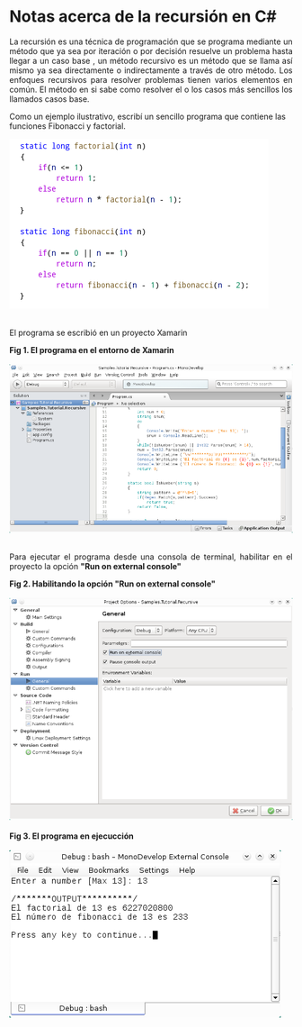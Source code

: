 # Notas acerca de la recursión en C#
		
<p align="justify">La recursión es una técnica de programación que se programa mediante un método que ya sea por  iteración  o  por  decisión  resuelve  un  problema  hasta  llegar  a  un  caso base
			,  un  método recursivo  es  un  método  que  se  llama  así  mismo  ya  sea  directamente  o  indirectamente  a través  de  otro  método.  Los  enfoques  recursivos  para resolver  problemas  tienen  varios elementos  en  común.  El  método  en  si  sabe  como  resolver  el  o  los  casos  más sencillos  los llamados casos base.  </p>
			<p>Como un ejemplo ilustrativo, escribí un sencillo programa que contiene las funciones Fibonacci y factorial.</p>
			<div>
<IMG src="picture_library/recursive/recursiveNote.png">
</div><br>
			<p>El programa se escribió en un proyecto Xamarin</p>
			<div><b>Fig 1. El programa en el entorno de Xamarin</b></div><br>
			<div>
<IMG src="picture_library/recursive/fig1.png" width="777">
</div><br>
			<p align="justify">Para ejecutar el programa desde una consola de terminal, habilitar en el proyecto la opción <b>"Run on external console"</b></p>
			<div><b>Fig 2. Habilitando la opción "Run on external console"</b></div><br>
			<div>
<IMG src="picture_library/recursive/fig2.png" width="777">
</div><br>
			<div><b>Fig 3. El programa en ejecucción</b></div><br>
			<div>
<IMG src="picture_library/recursive/fig3.png">
</div>
